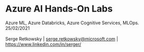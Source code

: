 # Azure AI Hands-On Labs
Azure ML, Azure Databricks, Azure Cognitive Services, MLOps.
<br>
25/02/2021
<br>
<br>
Serge Retkowsky | serge.retkowsky@microsoft.com | https://www.linkedin.com/in/serger/
